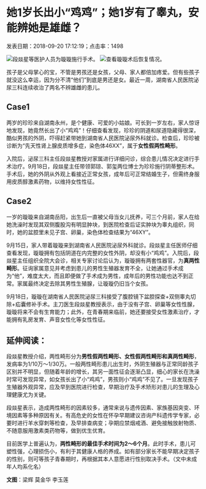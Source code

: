 # 她1岁长出小“鸡鸡”；她1岁有了睾丸，安能辨她是雄雌？

发表日期：2018-09-20 17:12:19；点击率：1498

![段燚星等医护人员为璇璇施行手术。](/data/upload/image/201809/68600ea2b252322fd5d7985769994a98.jpg) 
![查看璇璇术后恢复情况。](/data/upload/image/201809/b8aca9f8a6034deea44a7fbb693b5c1f.jpg) 

孩子是父母掌心的宝，不管是男孩还是女孩，父母、家人都倍加疼爱。但有些孩子就没这么幸运，因为分不清“他们”到底是男还是女。最近一周，湖南省人民医院泌尿三科连续收治了两名不辨雄雌的患儿。

## Case1

两岁的珍珍来自湖南永州，是个健康、可爱的小姑娘。可长到一岁左右，家人惊讶地发现，她竟然长出了小“鸡鸡”！仔细查看发现，珍珍的阴道和尿道隐藏得很深，酷似男孩的外阴，吓得赶紧带她到湖南省人民医院泌尿外科就诊。检查后，珍珍被诊断为“先天性肾上腺皮质增多症，染色体46XX”，属于**女性假两性畸形**。

入院后，泌尿三科主任段燚星教授对家属进行详细问诊，综合患儿情况决定进行手术治疗。9月18日，段燚星主任带领郭琼、郭玺两位博士为珍珍施行阴蒂整形术。手术后，她的外阴从外观上看接近正常女孩，成年后可正常结婚生子，但需终身服用皮质醇激素药物，以维持女性性征。

## Case2

一岁的璇璇来自湖南岳阳，出生后一直被父母当女儿抚养，可三个月前，家人在给她洗澡时发现其双侧腹股沟有明显肿块，到医院检查后证实肿块为睾丸组织，同时，她的盆腔里未见子宫、卵巢，染色体检查结果为“46XY”。

9月15日，家人带着璇璇来到湖南省人民医院泌尿外科就诊。段燚星主任医师仔细查看发现，璇璇拥有包括阴道在内完整的女性外阴，却没有小“鸡鸡”。入院后，段燚星主任组织全院大会诊，相关专家讨论后认为，璇璇拥有两套性器官，为**真两性畸形**。征询家属意见并考虑到患儿的男性生殖器发育不全，让她通过手术成为“他”，难度太大，而且即便做了手术成为男性，成年后的男性功能也达不到正常。家属最终决定去除其男性生殖腺，让璇璇仍旧当个女孩。

9月18日，璇璇在湖南省人民医院泌尿三科接受了腹腔镜下盆腔探查+双侧睾丸切除+疝囊修补手术。主刀医生段燚星教授表示，由于没有子宫、卵巢等女性性腺，璇璇将来不会有生育能力；此外，在青春期来临前，她还要接受女性激素治疗，才能拥有乳房发育、声音女性化等女性性征。

## 延伸阅读：

段燚星教授介绍，两性畸形分为**男性假两性畸形、女性假两性畸形和真两性畸形**，发病率为1/10万～1/30万。一般两性畸形患儿出生时，外阴生殖器与正常同龄孩子区别并不明显，但随着年龄的增长，其另一面性征会逐渐凸显，细心的家长在洗澡时常可发现异常，如女孩长出了小“鸡鸡”，男孩则小“鸡鸡”不见了。一旦发现孩子生殖器外观异常，应及早到医院进行检查，早期治疗及手术矫形对患儿的生理及心理健康尤为关键。

段燚星表示，造成两性畸形的因素较多，通常来说与遗传因素、家族基因突变、环境因素等多种原因有关。有高危史的女性在怀孕早期建议咨询产科遗传学专家，必要时进行羊水穿刺等检查，及早排查病变；孕期应禁烟戒酒、避免接触放射物质、不随意服用激素类药物等，做到优生优育。

目前医学上普遍认为，**两性畸形的最佳手术时间为2～6个月**。此时手术，患儿可塑性强，心理损伤小，有利于其健康人格的养成。如有部分家长不能早期决定孩子的性别，则可等孩子青春期时，再根据其本人意愿进行性别取决手术。（文中未成年人均系化名）

**文图**：梁辉 莫金华 李玉莲
<!-- tcd_original_link http://www.hnsrmyy.com/index.php?id=1614 -->
